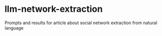 # llm-network-extraction
Prompts and results for article about social network extraction from natural language
